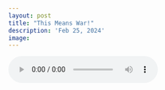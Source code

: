 ```yaml
---
layout: post
title: "This Means War!"
description: 'Feb 25, 2024'
image:
---
```


<audio controls>
  <source src="assets/audio/fbc_2024-02-25_sermon.mp3" type="audio/mp3">
Your browser does not support the audio element.
</audio>
